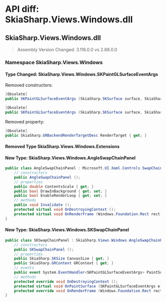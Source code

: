 # API diff: SkiaSharp.Views.Windows.dll

## SkiaSharp.Views.Windows.dll

> Assembly Version Changed: 3.116.0.0 vs 2.88.0.0

### Namespace SkiaSharp.Views.Windows

#### Type Changed: SkiaSharp.Views.Windows.SKPaintGLSurfaceEventArgs

Removed constructors:

```csharp
[Obsolete]
public SKPaintGLSurfaceEventArgs (SkiaSharp.SKSurface surface, SkiaSharp.GRBackendRenderTargetDesc renderTarget);

[Obsolete]
public SKPaintGLSurfaceEventArgs (SkiaSharp.SKSurface surface, SkiaSharp.GRBackendRenderTarget renderTarget, SkiaSharp.GRSurfaceOrigin origin, SkiaSharp.SKColorType colorType, SkiaSharp.GRGlFramebufferInfo glInfo);
```

Removed property:

```csharp
[Obsolete]
public SkiaSharp.GRBackendRenderTargetDesc RenderTarget { get; }
```


#### Removed Type SkiaSharp.Views.Windows.Extensions
#### New Type: SkiaSharp.Views.Windows.AngleSwapChainPanel

```csharp
public class AngleSwapChainPanel : Microsoft.UI.Xaml.Controls.SwapChainPanel {
	// constructors
	public AngleSwapChainPanel ();
	// properties
	public double ContentsScale { get; }
	public bool DrawInBackground { get; set; }
	public bool EnableRenderLoop { get; set; }
	// methods
	public void Invalidate ();
	protected virtual void OnDestroyingContext ();
	protected virtual void OnRenderFrame (Windows.Foundation.Rect rect);
}
```

#### New Type: SkiaSharp.Views.Windows.SKSwapChainPanel

```csharp
public class SKSwapChainPanel : SkiaSharp.Views.Windows.AngleSwapChainPanel {
	// constructors
	public SKSwapChainPanel ();
	// properties
	public SkiaSharp.SKSize CanvasSize { get; }
	public SkiaSharp.GRContext GRContext { get; }
	// events
	public event System.EventHandler<SKPaintGLSurfaceEventArgs> PaintSurface;
	// methods
	protected override void OnDestroyingContext ();
	protected virtual void OnPaintSurface (SKPaintGLSurfaceEventArgs e);
	protected override void OnRenderFrame (Windows.Foundation.Rect rect);
}
```


